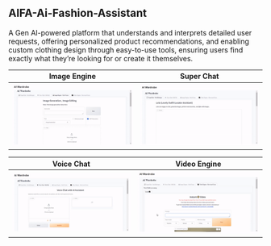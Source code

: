 ## AIFA-Ai-Fashion-Assistant
A Gen AI-powered platform that understands and interprets detailed user requests, offering personalized product recommendations, and enabling custom clothing design through easy-to-use tools, ensuring users find exactly what they’re looking for or create it themselves.

|  Image Engine | Super Chat  |
| ----------------------- | ----------------------- |
| ![alt text](Sample_videos/Image_engine.gif)  | ![alt text](Sample_videos/super_chat.gif) | 

|  Voice Chat | Video Engine  |
| ----------------------- | ----------------------- |
| ![alt text](Sample_videos/Voice_chat.gif) | ![alt text](Sample_videos/video_engine.gif) |

